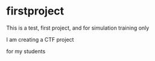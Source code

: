 # firstproject
This is a test, first project, and for simulation training only

I am creating a CTF project

for my students
